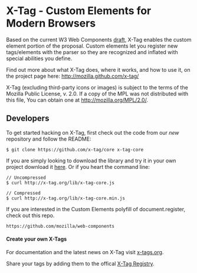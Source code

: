 # X-Tag - Custom Elements for Modern Browsers


Based on the current W3 Web Components [draft][1], X-Tag enables the custom element portion of the proposal.
Custom elements let you register new tags/elements with the parser so they are recognized and inflated with
special abilities you define.

Find out more about what X-Tag does, where it works, and how to use it, on the project page here: http://mozilla.github.com/x-tag/

X-Tag (excluding third-party icons or images) is subject to the terms of the Mozilla Public License, v. 2.0. If a copy of the MPL was not distributed with this file, You can obtain one at http://mozilla.org/MPL/2.0/.

  [1]: https://dvcs.w3.org/hg/webcomponents/raw-file/tip/explainer/index.html       "W3 Web Components Spec (Draft)"

## Developers

To get started hacking on X-Tag, first check out the code from our *new* repository and follow the README:
        
    $ git clone https://github.com/x-tag/core x-tag-core
    


If you are simply looking to download the library and try it in your own project download it [here](http://x-tag.org/lib/x-tag-core.min.js).  Or if you heart the command line:
	
	// Uncompressed
	$ curl http://x-tag.org/lib/x-tag-core.js   

	// Compressed
	$ curl http://x-tag.org/lib/x-tag-core.min.js
	

If you are interested in the Custom Elements polyfill of document.register, check out this repo.

	https://github.com/mozilla/web-components

#### Create your own X-Tags

For documentation and the latest news on X-Tag visit [x-tags.org](http://x-tags.org).

Share your tags by adding them to the offical [X-Tag Registry](http://registry.x-tags.org/).
